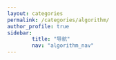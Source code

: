 ```yaml
---
layout: categories
permalink: /categories/algorithm/
author_profile: true
sidebar:
        title: "导航"
        nav: "algorithm_nav"
---
```

